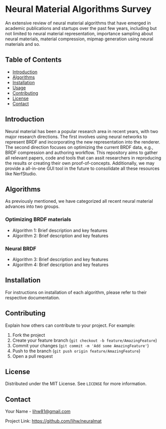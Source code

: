# Neural Material Algorithms Survey

An extensive review of neural material algorithms that have emerged in academic publications and startups over the past few years, including but not limited to neural material representation, importance sampling about neural materials, material compression, mipmap generation using neural materials and so.

## Table of Contents

- [Introduction](#introduction)
- [Algorithms](#algorithms)
- [Installation](#installation)
- [Usage](#usage)
- [Contributing](#contributing)
- [License](#license)
- [Contact](#contact)

## Introduction

Neural material has been a popular research area in recent years, with two major research directions. The first involves using neural networks to represent BRDF and incorporating the new representation into the renderer. The second direction focuses on optimizing the current BRDF data, e.g., BRDF compression and authoring workflow. This repository aims to gather all relevant papers, code and tools that can assit researchers in reproducing the results or creating their own proof-of-concepts. Additionally, we may provide a all-in-one GUI tool in the future to consolidate all these resources like NerfStudio.

## Algorithms

As previously mentioned, we have categorized all recent neural material advances into two groups. 

### Optimizing BRDF materials

- Algorithm 1: Brief description and key features
- Algorithm 2: Brief description and key features

### Neural BRDF

- Algorithm 3: Brief description and key features
- Algorithm 4: Brief description and key features

## Installation

For instructions on installation of each algorithm, please refer to their respective documentation.

## Contributing

Explain how others can contribute to your project. For example:

1. Fork the project
2. Create your feature branch (`git checkout -b feature/AmazingFeature`)
3. Commit your changes (`git commit -m 'Add some AmazingFeature'`)
4. Push to the branch (`git push origin feature/AmazingFeature`)
5. Open a pull request

## License

Distributed under the MIT License. See `LICENSE` for more information.

## Contact

Your Name - lihw81@gmail.com

Project Link: https://github.com/lihw/neuralmat